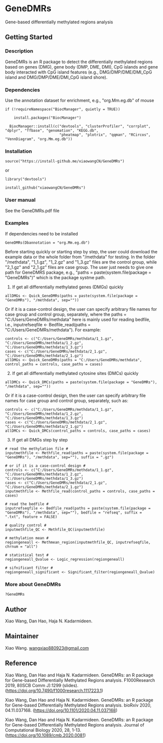 # GeneDMRs

Gene-based differentially methylated regions analysis

## Getting Started

### Description

GeneDMRs is an R package to detect the differentially methylated regions based on genes (DMG), gene body (DMP, DME, DMI), CpG islands and gene body interacted with CpG island features (e.g., DMG/DMP/DME/DMI_CpG island and DMG/DMP/DME/DMI_CpG island shore). 

### Dependencies

Use the annotation dataset for enrichment, e.g., "org.Mm.eg.db" of mouse

```
if (!requireNamespace("BiocManager", quietly = TRUE))

    install.packages("BiocManager")
    
  BiocManager::install(c("devtools", "clusterProfiler", "corrplot", "dplyr", "ffbase", "genomation", "KEGG.db", 
                         "pheatmap", "plotrix", "qqman", "RCircos", "VennDiagram", "org.Mm.eg.db"))
```

### Installation

```
source("https://install-github.me/xiaowangCN/GeneDMRs")
```

or

```
library("devtools")

install_github("xiaowangCN/GeneDMRs")
```

### User manual

See the GeneDMRs.pdf file

### Examples

If dependencies need to be installed

```
GeneDMRs(Dbannotation = "org.Mm.eg.db")
```

Before starting quickly or starting step by step, the user could download the example data or the whole folder from "/methdata" for testing. In the folder "/methdata", "1_1.gz", "1_2.gz" and "1_3.gz" files are the control group, while "2_1.gz" and "2_1.gz" files are case group. The user just needs to give one path for GeneDMRS package, e.g., "paths = paste(system.file(package = "GeneDMRs")" which is the package systme path.

1. If get all differentially methylated genes (DMGs) quickly

```
allDMGs <- Quick_GeneDMRs(paths = paste(system.file(package = "GeneDMRs"), "/methdata", sep=""))
```

Or if it is a case-control design, the user can specify arbitrary file names for case group and control group, separately, where the paths = "C:/Users/GeneDMRs/methdata" here is mainly used for reading bedfile, i.e., inputrefseqfile <- Bedfile_read(paths = "C:/Users/GeneDMRs/methdata"). For example:

```
controls <- c("C:/Users/GeneDMRs/methdata/1_1.gz", "C:/Users/GeneDMRs/methdata/1_2.gz", "C:/Users/GeneDMRs/methdata/1_3.gz")
cases <- c("C:/Users/GeneDMRs/methdata/2_1.gz", "C:/Users/GeneDMRs/methdata/2_1.gz")
allDMGs <- Quick_GeneDMRs(paths = "C:/Users/GeneDMRs/methdata", control_paths = controls, case_paths = cases)
```

2. If get all differentially methylated cytosine sites (DMCs) quickly

```
allDMCs <- Quick_DMCs(paths = paste(system.file(package = "GeneDMRs"), "/methdata", sep=""))
```

Or if it is a case-control design, then the user can specify arbitrary file names for case group and control group, separately, such as:

```
controls <- c("C:/Users/GeneDMRs/methdata/1_1.gz", "C:/Users/GeneDMRs/methdata/1_2.gz", "C:/Users/GeneDMRs/methdata/1_3.gz")
cases <- c("C:/Users/GeneDMRs/methdata/2_1.gz", "C:/Users/GeneDMRs/methdata/2_1.gz")
allDMCs <- Quick_DMCs(control_paths = controls, case_paths = cases)
```

3. If get all DMGs step by step

```
# read the methylation file #
inputmethfile <- Methfile_read(paths = paste(system.file(package = "GeneDMRs"), "/methdata", sep=""), suffix = ".gz")

# or if it is a case-control design #
controls <- c("C:/Users/GeneDMRs/methdata/1_1.gz", "C:/Users/GeneDMRs/methdata/1_2.gz", "C:/Users/GeneDMRs/methdata/1_3.gz")
cases <- c("C:/Users/GeneDMRs/methdata/2_1.gz", "C:/Users/GeneDMRs/methdata/2_1.gz")
inputmethfile <- Methfile_read(control_paths = controls, case_paths = cases)

# read the bedfile #
inputrefseqfile <- Bedfile_read(paths = paste(system.file(package = "GeneDMRs"), "/methdata", sep=""), bedfile = "refseq", suffix = ".txt", feature = FALSE)
  
# quality control #
inputmethfile_QC <- Methfile_QC(inputmethfile)
  
# methylation mean #
regiongeneall <- Methmean_region(inputmethfile_QC, inputrefseqfile, chrnum = "all")
  
# statistical test #
regiongeneall_Qvalue <- Logic_regression(regiongeneall)
  
# sifnificant filter #
regiongeneall_significant <- Significant_filter(regiongeneall_Qvalue)
```

### More about GeneDMRs

```
?GeneDMRs
```

## Author

Xiao Wang, Dan Hao, Haja N. Kadarmideen.

## Maintainer

Xiao Wang. <wangxiao880923@gmail.com>

## Reference

Xiao Wang, Dan Hao and Haja N. Kadarmideen. GeneDMRs: an R package for Gene-based Differentially Methylated Regions analysis. F1000Research 2019, 8(ISCB Comm J):1299 (slides). (https://doi.org/10.7490/f1000research.1117223.1)

Xiao Wang, Dan Hao and Haja N. Kadarmideen. GeneDMRs: an R package for Gene-based Differentially Methylated Regions analysis. bioRxiv 2020, 04.11.037168. (https://doi.org/10.1101/2020.04.11.037168)

Xiao Wang, Dan Hao and Haja N. Kadarmideen. GeneDMRs: an R package for Gene-based Differentially Methylated Regions analysis. Journal of Computational Biology 2020, 28, 1-13. (https://doi.org/10.1089/cmb.2020.0081)
